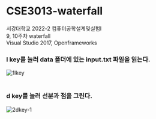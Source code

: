 # CSE3013-waterfall
서강대학교 2022-2 컴퓨터공학설계및실험I<br/>
9, 10주차 waterfall<br/>
Visual Studio 2017, Openframeworks<br/>

### l key를 눌러 data 폴더에 있는 input.txt 파일을 읽는다.<br/>
![1lkey](https://user-images.githubusercontent.com/107031994/220850811-95ac1da6-5068-4209-a5e5-233cd92f9429.png)<br/><br/>

### d key를 눌러 선분과 점을 그린다.<br/>
![2dkey-1](https://user-images.githubusercontent.com/107031994/220850842-95ebf612-32b4-4a28-bb88-472534d2134f.png)
